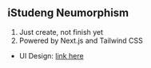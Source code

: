 ## iStudeng  Neumorphism

1. Just create, not finish yet
2. Powered by Next.js and Tailwind CSS

- UI Design: [link here](https://www.behance.net/gallery/109836399/USIM-iStudent-Redesign-Neumorphism?tracking_source=search_projects_recommended%7Cusim%20)
